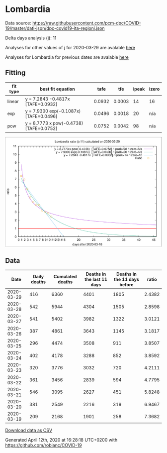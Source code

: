 # Lombardia

Data source: https://raw.githubusercontent.com/pcm-dpc/COVID-19/master/dati-json/dpc-covid19-ita-regioni.json

Delta days analysis (j): 11

Analyses for other values of j for 2020-03-29 are avalable [here](../README.md)

Analyses for Lombardia for previous dates are avalable [here](../../README.md)

## Fitting 
|fit type|best fit equation|tafe|tfe|ipeak|izero|
|-------|-----|--------|------|---|---|
|linear|y = 7.2843 -0.4817x  [TAFE=0.0932]|0.0932|0.0003|14|16|
|exp|y = 7.9300 exp(-0.1087x)  [TAFE=0.0496]|0.0496|0.0018|20|n/a|
|pow|y = 8.7773 x pow(-0.4738)  [TAFE=0.0752]|0.0752|0.0042|98|n/a|

![Plot](COVID-19_lombardia_j11_2020-03-29.png)

## Data
|Date|Daily deaths|Cumulated deaths|Deaths in the last 11 days|Deaths in the 11 days before|ratio|
|----|----------|-----------|-------|--------------------|-----|
|2020-03-29|416|6360|4401|1805|2.4382|
|2020-03-28|542|5944|4304|1505|2.8598|
|2020-03-27|541|5402|3982|1322|3.0121|
|2020-03-26|387|4861|3643|1145|3.1817|
|2020-03-25|296|4474|3508|911|3.8507|
|2020-03-24|402|4178|3288|852|3.8592|
|2020-03-23|320|3776|3032|720|4.2111|
|2020-03-22|361|3456|2839|594|4.7795|
|2020-03-21|546|3095|2627|451|5.8248|
|2020-03-20|381|2549|2216|319|6.9467|
|2020-03-19|209|2168|1901|258|7.3682|

[Download data as CSV](COVID-19_lombardia_j11_2020-03-29.csv)

Generated April 12th, 2020 at 16:28:18 UTC+0200 with https://github.com/robianc/COVID-19
